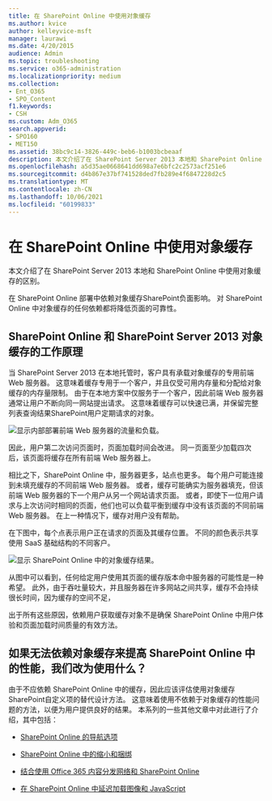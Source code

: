 ```yaml
---
title: 在 SharePoint Online 中使用对象缓存
ms.author: kvice
author: kelleyvice-msft
manager: laurawi
ms.date: 4/20/2015
audience: Admin
ms.topic: troubleshooting
ms.service: o365-administration
ms.localizationpriority: medium
ms.collection:
- Ent_O365
- SPO_Content
f1.keywords:
- CSH
ms.custom: Adm_O365
search.appverid:
- SPO160
- MET150
ms.assetid: 38bc9c14-3826-449c-beb6-b1003bcbeaaf
description: 本文介绍了在 SharePoint Server 2013 本地和 SharePoint Online 中使用对象缓存的区别。
ms.openlocfilehash: a5d35ae0668641dd698a7e6bfc2c2573acf251e6
ms.sourcegitcommit: d4b867e37bf741528ded7fb289e4f6847228d2c5
ms.translationtype: MT
ms.contentlocale: zh-CN
ms.lasthandoff: 10/06/2021
ms.locfileid: "60199833"
---
```

# <a name="using-the-object-cache-with-sharepoint-online"></a>在 SharePoint Online 中使用对象缓存

本文介绍了在 SharePoint Server 2013 本地和 SharePoint Online 中使用对象缓存的区别。
  
在 SharePoint Online 部署中依赖对象缓存SharePoint负面影响。 对 SharePoint Online 中对象缓存的任何依赖都将降低页面的可靠性。 
  
## <a name="how-the-sharepoint-online-and-sharepoint-server-2013-object-cache-works"></a>SharePoint Online 和 SharePoint Server 2013 对象缓存的工作原理

当 SharePoint Server 2013 在本地托管时，客户具有承载对象缓存的专用前端 Web 服务器。 这意味着缓存专用于一个客户，并且仅受可用内存量和分配给对象缓存的内存量限制。 由于在本地方案中仅服务于一个客户，因此前端 Web 服务器通常让用户不断向同一网站提出请求。 这意味着缓存可以快速已满，并保留完整列表查询结果SharePoint用户定期请求的对象。
  
![显示内部部署前端 Web 服务器的流量和负载。](../media/a0d38b36-4909-4abb-8d4e-4930814bb3de.png)
  
因此，用户第二次访问页面时，页面加载时间会改进。 同一页面至少加载四次后，该页面将缓存在所有前端 Web 服务器上。
  
相比之下，SharePoint Online 中，服务器更多，站点也更多。 每个用户可能连接到未填充缓存的不同前端 Web 服务器。 或者，缓存可能确实为服务器填充，但该前端 Web 服务器的下一个用户从另一个网站请求页面。 或者，即使下一位用户请求与上次访问时相同的页面，他们也可以负载平衡到缓存中没有该页面的不同前端 Web 服务器。 在上一种情况下，缓存对用户没有帮助。
  
在下图中，每个点表示用户正在请求的页面及其缓存位置。 不同的颜色表示共享使用 SaaS 基础结构的不同客户。
  
![显示 SharePoint Online 中的对象缓存结果。](../media/25d04011-ef83-4cb7-9e04-a6ed490f63c3.png)
  
从图中可以看到，任何给定用户使用其页面的缓存版本命中服务器的可能性是一种希望。 此外，由于吞吐量较大，并且服务器在许多网站之间共享，缓存不会持续很长时间，因为缓存的空间不足，
  
出于所有这些原因，依赖用户获取缓存对象不是确保 SharePoint Online 中用户体验和页面加载时间质量的有效方法。
  
## <a name="if-we-cant-rely-on-the-object-cache-to-improve-performance-in-sharepoint-online-what-do-we-use-instead"></a>如果无法依赖对象缓存来提高 SharePoint Online 中的性能，我们改为使用什么？

由于不应依赖 SharePoint Online 中的缓存，因此应该评估使用对象缓存SharePoint自定义项的替代设计方法。 这意味着使用不依赖于对象缓存的性能问题的方法，以便为用户提供良好的结果。 本系列的一些其他文章中对此进行了介绍，其中包括：
  
- [SharePoint Online 的导航选项](navigation-options-for-sharepoint-online.md)
    
- [SharePoint Online 中的缩小和捆绑](minification-and-bundling-in-sharepoint-online.md)
    
- [结合使用 Office 365 内容分发网络和 SharePoint Online](use-microsoft-365-cdn-with-spo.md)
    
- [在 SharePoint Online 中延迟加载图像和 JavaScript](delay-loading-images-and-javascript-in-sharepoint-online.md)
    

